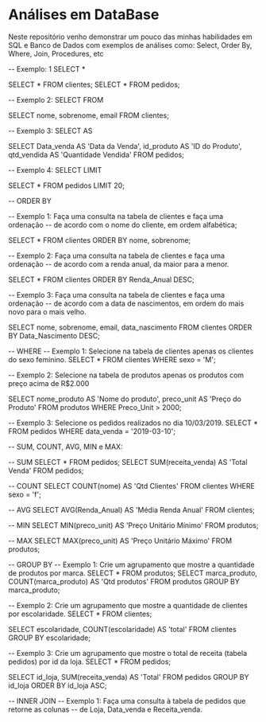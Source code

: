 # Análises em DataBase

Neste repositório venho demonstrar um pouco das minhas habilidades em SQL e Banco de Dados com exemplos de análises como: Select, Order By, Where, Join, Procedures, etc



-- Exemplo: 1 SELECT * 

SELECT * FROM clientes;
SELECT * FROM pedidos;

-- Exemplo 2: SELECT FROM

SELECT nome, sobrenome, email FROM clientes;

-- Exemplo 3: SELECT AS

SELECT Data_venda AS 'Data da Venda', id_produto AS 'ID do Produto', qtd_vendida AS 'Quantidade Vendida' FROM pedidos;

-- Exemplo 4: SELECT LIMIT

SELECT * FROM pedidos LIMIT 20;

-- ORDER BY

-- Exemplo 1: Faça uma consulta na tabela de clientes e faça uma ordenação 
-- de acordo com o nome do cliente, em ordem alfabética; 

SELECT * 
FROM clientes
ORDER BY nome, sobrenome;

-- Exemplo 2: Faça uma consulta na tabela de clientes e faça uma ordenação 
-- de acordo com a renda anual, da maior para a menor.

SELECT *
FROM clientes
ORDER BY Renda_Anual DESC;

-- Exemplo 3: Faça uma consulta na tabela de clientes e faça uma ordenação
-- de acordo com a data de nascimentos, em ordem do mais novo para o mais velho.

SELECT nome, sobrenome, email, data_nascimento
FROM clientes
ORDER BY Data_Nascimento DESC;

-- WHERE
-- Exemplo 1: Selecione na tabela de clientes apenas os clientes do sexo feminino.
SELECT * FROM clientes
WHERE sexo = 'M';

-- Exemplo 2: Selecione na tabela de produtos apenas os produtos com preço acima de R$2.000

SELECT nome_produto AS 'Nome do produto', preco_unit AS 'Preço do Produto' 
FROM produtos
WHERE Preco_Unit > 2000;

-- Exemplo 3: Selecione os pedidos realizados no dia 10/03/2019.
SELECT * FROM pedidos
WHERE data_venda = '2019-03-10';

-- SUM, COUNT, AVG, MIN e MAX:

-- SUM
SELECT * FROM pedidos; 
SELECT SUM(receita_venda) AS 'Total Venda' FROM pedidos;

-- COUNT
SELECT COUNT(nome) AS 'Qtd Clientes' FROM clientes
WHERE sexo = 'f';

-- AVG
SELECT AVG(Renda_Anual) AS 'Média Renda Anual' FROM clientes; 

-- MIN 
SELECT MIN(preco_unit) AS 'Preço Unitário Mínimo' FROM produtos;

-- MAX 
SELECT MAX(preco_unit) AS 'Preço Unitário Máximo' FROM produtos;

-- GROUP BY
-- Exemplo 1: Crie um agrupamento que mostre a quantidade de produtos por marca.
SELECT * FROM produtos;
SELECT marca_produto, COUNT(marca_produto) AS 'Qtd produtos' 
FROM produtos
GROUP BY marca_produto;

-- Exemplo 2: Crie um agrupamento que mostre a quantidade de clientes por escolaridade.
SELECT * FROM clientes;

SELECT escolaridade, COUNT(escolaridade) AS 'total' FROM clientes
GROUP BY escolaridade;

-- Exemplo 3: Crie um agrupamento que mostre o total de receita (tabela pedidos) por id da loja.
SELECT * FROM pedidos;

SELECT id_loja, SUM(receita_venda) AS 'Total' FROM pedidos
GROUP BY id_loja ORDER BY id_loja ASC;

-- INNER JOIN
-- Exemplo 1: Faça uma consulta à tabela de pedidos que retorne as colunas
-- de Loja, Data_venda e Receita_venda.

